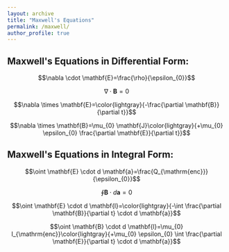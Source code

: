 ```yaml
---
layout: archive
title: "Maxwell's Equations"
permalink: /maxwell/
author_profile: true
---
```

## Maxwell's Equations in Differential Form:

$$\nabla \cdot \mathbf{E}=\frac{\rho}{\epsilon_{0}}$$

$$\nabla \cdot \mathbf{B}=0$$

$$\nabla \times \mathbf{E}=\color{lightgray}{-\frac{\partial \mathbf{B}}{\partial t}}$$

$$\nabla \times \mathbf{B}=\mu_{0} \mathbf{J}\color{lightgray}{+\mu_{0} \epsilon_{0} \frac{\partial \mathbf{E}}{\partial t}}$$

## Maxwell's Equations in Integral Form:

$$\oint \mathbf{E} \cdot d \mathbf{a}=\frac{Q_{\mathrm{enc}}}{\epsilon_{0}}$$

$$\oint \mathbf{B} \cdot d \mathbf{a}=0$$

$$\oint \mathbf{E} \cdot d \mathbf{l}=\color{lightgray}{-\int \frac{\partial \mathbf{B}}{\partial t} \cdot d \mathbf{a}}$$

$$\oint \mathbf{B} \cdot d \mathbf{l}=\mu_{0} I_{\mathrm{enc}}\color{lightgray}{+\mu_{0} \epsilon_{0} \int \frac{\partial \mathbf{E}}{\partial t} \cdot d \mathbf{a}}$$
